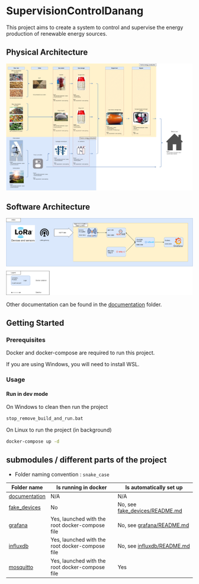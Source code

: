# SupervisionControlDanang

This project aims to create a system to control and supervise the energy production of renewable energy sources.

## Physical Architecture

![Physical Architecture](./documentation/HRES%20schema.drawio.png)

## Software Architecture

![Software Architecture](./documentation/Software%20architecture.drawio.png)

Other documentation can be found in the [documentation](./documentation) folder.

## Getting Started

### Prerequisites

Docker and docker-compose are required to run this project.

If you are using Windows, you will need to install WSL.

### Usage

#### Run in dev mode

On Windows to clean then run the project

```bash
stop_remove_build_and_run.bat
```

On Linux to run the project (in background)

```bash
docker-compose up -d
```

## submodules / different parts of the project

- Folder naming convention : `snake_case`

| Folder name                      | Is running in docker                            | Is automatically set up                                  |
|----------------------------------|-------------------------------------------------|----------------------------------------------------------|
| [documentation](./documentation) | N/A                                             | N/A                                                      |
| [fake_devices](./fake_devices)   | No                                              | No, see [fake_devices/README.md](fake_devices/README.md) |
| [grafana](./grafana)             | Yes, launched with the root docker-compose file | No, see [grafana/README.md](grafana/README.md)           |
| [influxdb](./grafana)            | Yes, launched with the root docker-compose file | No, see [influxdb/README.md](influxdb/README.md)         |
| [mosquitto](./mosquitto)         | Yes, launched with the root docker-compose file | Yes                                                      |

